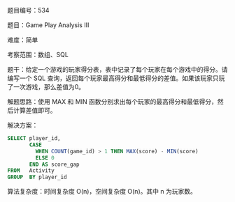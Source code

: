 题目编号：534

题目：Game Play Analysis III

难度：简单

考察范围：数组、SQL

题干：给定一个游戏的玩家得分表，表中记录了每个玩家在每个游戏中的得分。请编写一个 SQL 查询，返回每个玩家最高得分和最低得分的差值。如果该玩家只玩了一次游戏，那么差值为0。

解题思路：使用 MAX 和 MIN 函数分别求出每个玩家的最高得分和最低得分，然后计算差值即可。

解决方案：

```sql
SELECT player_id, 
       CASE 
         WHEN COUNT(game_id) > 1 THEN MAX(score) - MIN(score) 
         ELSE 0 
       END AS score_gap
FROM   Activity
GROUP  BY player_id
```

算法复杂度：时间复杂度 O(n)，空间复杂度 O(n)。其中 n 为玩家数。
